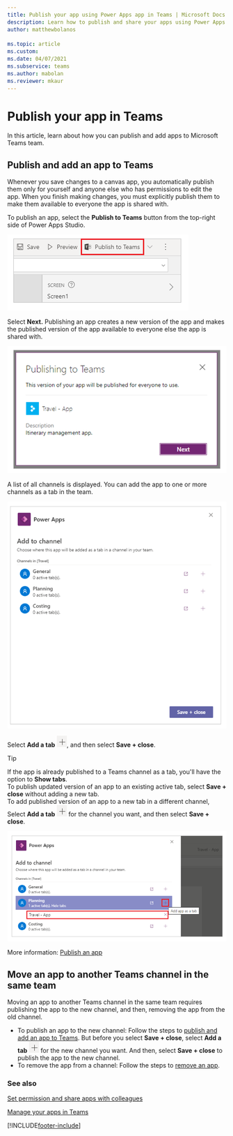 ```yaml
---
title: Publish your app using Power Apps app in Teams | Microsoft Docs
description: Learn how to publish and share your apps using Power Apps app in Teams.
author: matthewbolanos

ms.topic: article
ms.custom: 
ms.date: 04/07/2021
ms.subservice: teams
ms.author: mabolan
ms.reviewer: mkaur
---
```


# Publish your app in Teams

In this article, learn about how you can publish and add apps to Microsoft Teams team.

## Publish and add an app to Teams

Whenever you save changes to a canvas app, you automatically publish them only for yourself and anyone else who has permissions to edit the app. When you finish making changes, you must explicitly publish them to make them available to everyone the app is shared with.

To publish an app, select the **Publish to Teams** button from the top-right side of Power Apps Studio.

![Publish to Teams.](media/publish-app-5.png "Publish to Teams")

Select **Next.** Publishing an app creates a new version of the app and makes the published version of the app available to everyone else the app is shared with.

![Select Next.](media/publish-app-6.png "Select Next")

A list of all channels is displayed. You can add the app to one or more channels as a tab in the team.

![List of channels.](media/publish-app-7.png "List of channels")

Select **Add a tab** ![Add a tab.](media/publish-app-9.png "Add a tab"), and then select **Save + close**.

> [!TIP]
> If the app is already published to a Teams channel as a tab, you'll have the option to **Show tabs**. <br> To publish updated version of an app to an existing active tab, select **Save + close** without adding a new tab. <br> To add published version of an app to a new tab in a different channel, Select **Add a tab** ![Add a tab.](media/publish-app-9.png "Add a tab") for the channel you want, and then select **Save + close**.

![Select and save.](media/publish-app-8.png "Select and save")

More information: [Publish an app](../maker/canvas-apps/save-publish-app.md)

## Move an app to another Teams channel in the same team

Moving an app to another Teams channel in the same team requires publishing the app to the new channel, and then, removing the app from the old channel.

- To publish an app to the new channel: Follow the steps to [publish and add an app to Teams](#publish-and-add-an-app-to-teams). But before you select **Save + close**, select **Add a tab** ![Add a tab.](media/publish-app-9.png "Add a tab") for the new channel you want. And then, select **Save + close** to publish the app to the new channel.
- To remove the app from a channel: Follow the steps to [remove an app](remove-your-apps.md).

### See also

[Set permission and share apps with colleagues](set-perms-and-share.md)

[Manage your apps in Teams](manage-your-apps.md)

[!INCLUDE[footer-include](../includes/footer-banner.md)]
